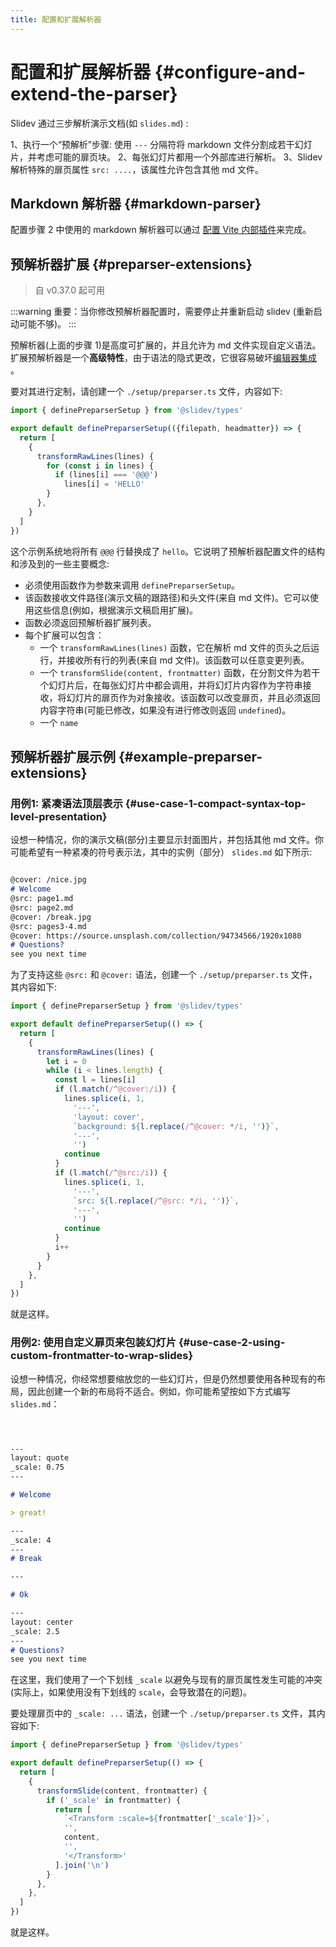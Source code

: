 ```yaml
---
title: 配置和扩展解析器
---
```


# 配置和扩展解析器 {#configure-and-extend-the-parser}

Slidev 通过三步解析演示文档(如 `slides.md`) :

1、执行一个“预解析”步骤: 使用 `---` 分隔符将 markdown 文件分割成若干幻灯片，并考虑可能的扉页块。
2、每张幻灯片都用一个外部库进行解析。
3、Slidev 解析特殊的扉页属性 `src: ....`，该属性允许包含其他 md 文件。

## Markdown 解析器 {#markdown-parser}

配置步骤 2 中使用的 markdown 解析器可以通过 [配置 Vite 内部插件](/custom/config-vite#configure-internal-plugins)来完成。

## 预解析器扩展 {#preparser-extensions}

> 自 v0.37.0 起可用

:::warning
重要：当你修改预解析器配置时，需要停止并重新启动 slidev (重新启动可能不够)。
:::

预解析器(上面的步骤 1)是高度可扩展的，并且允许为 md 文件实现自定义语法。扩展预解析器是一个**高级特性**，由于语法的隐式更改，它很容易破坏[编辑器集成](/guide/editors) 。

要对其进行定制，请创建一个 `./setup/preparser.ts` 文件，内容如下:

```ts
import { definePreparserSetup } from '@slidev/types'

export default definePreparserSetup(({filepath, headmatter}) => {
  return [
    {
      transformRawLines(lines) {
        for (const i in lines) {
          if (lines[i] === '@@@')
            lines[i] = 'HELLO'
        }
      },
    }
  ]
})
```

这个示例系统地将所有 `@@@` 行替换成了 `hello`。它说明了预解析器配置文件的结构和涉及到的一些主要概念:
- 必须使用函数作为参数来调用 `definePreparserSetup`。
- 该函数接收文件路径(演示文稿的跟路径)和头文件(来自 md 文件)。它可以使用这些信息(例如，根据演示文稿启用扩展)。
- 函数必须返回预解析器扩展列表。
- 每个扩展可以包含：
  - 一个 `transformRawLines(lines)` 函数，它在解析 md 文件的页头之后运行，并接收所有行的列表(来自 md 文件)。该函数可以任意变更列表。
  - 一个 `transformSlide(content, frontmatter)` 函数，在分割文件为若干个幻灯片后，在每张幻灯片中都会调用，并将幻灯片内容作为字符串接收，将幻灯片的扉页作为对象接收。该函数可以改变扉页，并且必须返回内容字符串(可能已修改，如果没有进行修改则返回 `undefined`)。
  - 一个 `name`

## 预解析器扩展示例 {#example-preparser-extensions}

### 用例1: 紧凑语法顶层表示 {#use-case-1-compact-syntax-top-level-presentation}

设想一种情况，你的演示文稿(部分)主要显示封面图片，并包括其他 md 文件。你可能希望有一种紧凑的符号表示法，其中的实例（部分） `slides.md` 如下所示:

```md

@cover: /nice.jpg
# Welcome
@src: page1.md
@src: page2.md
@cover: /break.jpg
@src: pages3-4.md
@cover: https://source.unsplash.com/collection/94734566/1920x1080
# Questions?
see you next time

```

为了支持这些 `@src:` 和 `@cover:` 语法，创建一个 `./setup/preparser.ts` 文件，其内容如下:

```ts
import { definePreparserSetup } from '@slidev/types'

export default definePreparserSetup(() => {
  return [
    {
      transformRawLines(lines) {
        let i = 0
        while (i < lines.length) {
          const l = lines[i]
          if (l.match(/^@cover:/i)) {
            lines.splice(i, 1,
              '---',
              'layout: cover',
              `background: ${l.replace(/^@cover: */i, '')}`,
              '---',
              '')
            continue
          }
          if (l.match(/^@src:/i)) {
            lines.splice(i, 1,
              '---',
              `src: ${l.replace(/^@src: */i, '')}`,
              '---',
              '')
            continue
          }
          i++
        }
      }
    },
  ]
})
```

就是这样。


### 用例2: 使用自定义扉页来包装幻灯片 {#use-case-2-using-custom-frontmatter-to-wrap-slides}

设想一种情况，你经常想要缩放您的一些幻灯片，但是仍然想要使用各种现有的布局，因此创建一个新的布局将不适合。例如，你可能希望按如下方式编写 `slides.md`：

```md



---
layout: quote
_scale: 0.75
---

# Welcome

> great!

---
_scale: 4
---
# Break

---

# Ok

---
layout: center
_scale: 2.5
---
# Questions?
see you next time

```

在这里，我们使用了一个下划线 `_scale` 以避免与现有的扉页属性发生可能的冲突(实际上，如果使用没有下划线的 `scale`，会导致潜在的问题)。

要处理扉页中的 `_scale: ...` 语法，创建一个 `./setup/preparser.ts` 文件，其内容如下:

```ts
import { definePreparserSetup } from '@slidev/types'

export default definePreparserSetup(() => {
  return [
    {
      transformSlide(content, frontmatter) {
        if ('_scale' in frontmatter) {
          return [
            `<Transform :scale=${frontmatter['_scale']}>`,
            '',
            content,
            '',
            '</Transform>'
          ].join('\n')
        }
      },
    },
  ]
})
```

就是这样。
